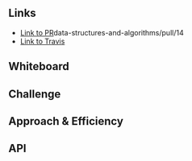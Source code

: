 ## Links

-   [Link to PR](https://github.com/morgan-401-advanced-javascript/)data-structures-and-algorithms/pull/14
-   [Link to Travis](https://travis-ci.com/morgan-401-advanced-javascript/data-structures-and-algorithms)

<!-- Short summary or background information -->

## Whiteboard

<!-- Photo of your whiteboard -->

## Challenge

<!-- Description of the challenge -->

## Approach & Efficiency

<!-- What approach did you take? Why? What is the Big O space/time for this approach? -->

## API
